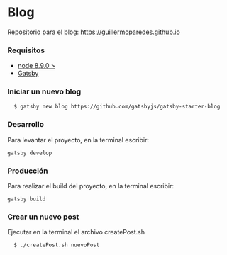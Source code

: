 # Blog

Repositorio para el blog: https://guillermoparedes.github.io

### Requisitos

- [node 8.9.0 >](https://nodejs.org/es/)
- [Gatsby](https://www.gatsbyjs.org/)

### Iniciar un nuevo blog

```bash
  $ gatsby new blog https://github.com/gatsbyjs/gatsby-starter-blog
```

### Desarrollo

Para levantar el proyecto, en la terminal escribir:

`gatsby develop`

### Producción

Para realizar el build del proyecto, en la terminal escribir:

`gatsby build`

### Crear un nuevo post

Ejecutar en la terminal el archivo createPost.sh

```bash
  $ ./createPost.sh nuevoPost
```
